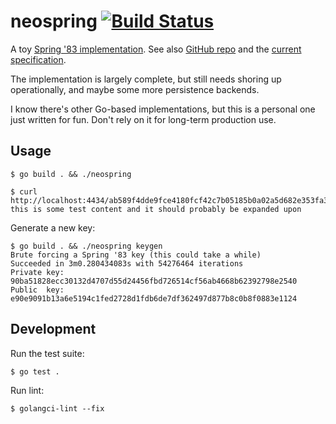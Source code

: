 # neospring [![Build Status](https://github.com/brandur/neospring/workflows/neospring%20CI/badge.svg)](https://github.com/brandur/neospring/actions)

A toy [Spring '83 implementation](https://www.robinsloan.com/lab/specifying-spring-83/). See also [GitHub repo](https://github.com/robinsloan/spring-83) and the [current specification](https://github.com/robinsloan/spring-83/blob/main/draft-20220629.md#key-format).

The implementation is largely complete, but still needs shoring up operationally, and maybe some more persistence backends.

I know there's other Go-based implementations, but this is a personal one just written for fun. Don't rely on it for long-term production use.

## Usage

    $ go build . && ./neospring

    $ curl http://localhost:4434/ab589f4dde9fce4180fcf42c7b05185b0a02a5d682e353fa39177995083e0583
    this is some test content and it should probably be expanded upon

Generate a new key:

    $ go build . && ./neospring keygen
    Brute forcing a Spring '83 key (this could take a while)
    Succeeded in 3m0.280434083s with 54276464 iterations
    Private key: 90ba51828ecc30132d4707d55d24456fbd726514cf56ab4668b62392798e2540
    Public  key: e90e9091b13a6e5194c1fed2728d1fdb6de7df362497d877b8c0b8f0883e1124

## Development

Run the test suite:

    $ go test .

Run lint:

    $ golangci-lint --fix
